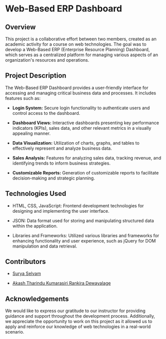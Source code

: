 # Web-Based ERP Dashboard

## Overview

This project is a collaborative effort between two members, created as an academic activity for a course on web technologies. The goal was to develop a Web-Based ERP (Enterprise Resource Planning) Dashboard, which serves as a centralized platform for managing various aspects of an organization's resources and operations.

## Project Description

The Web-Based ERP Dashboard provides a user-friendly interface for accessing and managing critical business data and processes. It includes features such as:

- **Login System:** Secure login functionality to authenticate users and control access to the dashboard.
  
- **Dashboard Views:** Interactive dashboards presenting key performance indicators (KPIs), sales data, and other relevant metrics in a visually appealing manner.
  
- **Data Visualization:** Utilization of charts, graphs, and tables to effectively represent and analyze business data.
  
- **Sales Analysis:** Features for analyzing sales data, tracking revenue, and identifying trends to inform business strategies.
  
- **Customizable Reports:** Generation of customizable reports to facilitate decision-making and strategic planning.

## Technologies Used

- HTML, CSS, JavaScript: Frontend development technologies for designing and implementing the user interface.
  
- JSON: Data format used for storing and manipulating structured data within the application.
  
- Libraries and Frameworks: Utilized various libraries and frameworks for enhancing functionality and user experience, such as jQuery for DOM manipulation and data retrieval.

## Contributors

- [Surya Selvam](https://www.linkedin.com/in/suryaselvam2000/)
  
- [Akash Tharindu Kumarasiri Rankira Dewayalage](https://www.linkedin.com/in/akash-tharindu/)

## Acknowledgements

We would like to express our gratitude to our instructor for providing guidance and support throughout the development process. Additionally, we appreciate the opportunity to work on this project as it allowed us to apply and reinforce our knowledge of web technologies in a real-world scenario.
